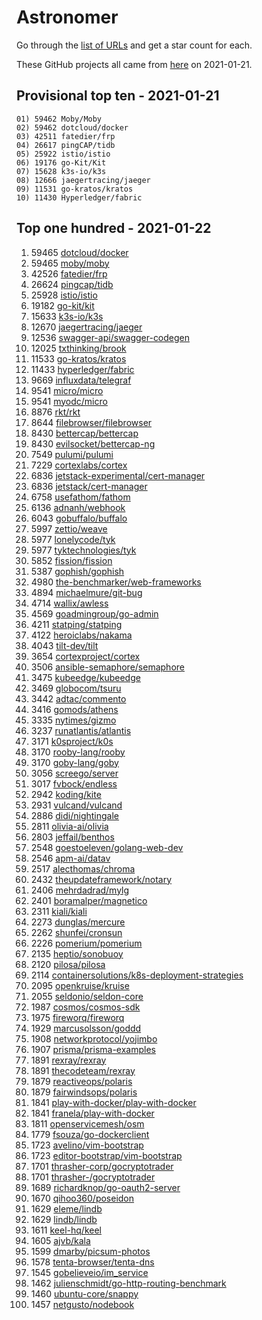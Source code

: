 # Astronomer

Go through the [list of URLs](list.txt) and get a star count for each.

These GitHub projects all came from [here](https://pkg.go.dev/github.com/gorilla/mux@v1.8.0?tab=importedby) on
2021-01-21.

## Provisional top ten - 2021-01-21

```text
01) 59462 Moby/Moby
02) 59462 dotcloud/docker
03) 42511 fatedier/frp
04) 26617 pingCAP/tidb
05) 25922 istio/istio
06) 19176 go-Kit/Kit
07) 15628 k3s-io/k3s
08) 12666 jaegertracing/jaeger
09) 11531 go-kratos/kratos
10) 11430 Hyperledger/fabric
```

## Top one hundred - 2021-01-22

1. 59465 [dotcloud/docker](https://github.com/dotcloud/docker)
2. 59465 [moby/moby](https://github.com/moby/moby)
3. 42526 [fatedier/frp](https://github.com/fatedier/frp)
4. 26624 [pingcap/tidb](https://github.com/pingcap/tidb)
5. 25928 [istio/istio](https://github.com/istio/istio)
6. 19182 [go-kit/kit](https://github.com/go-kit/kit)
7. 15633 [k3s-io/k3s](https://github.com/k3s-io/k3s)
8. 12670 [jaegertracing/jaeger](https://github.com/jaegertracing/jaeger)
9. 12536 [swagger-api/swagger-codegen](https://github.com/swagger-api/swagger-codegen)
10. 12025 [txthinking/brook](https://github.com/txthinking/brook)
11. 11533 [go-kratos/kratos](https://github.com/go-kratos/kratos)
12. 11433 [hyperledger/fabric](https://github.com/hyperledger/fabric)
13. 9669 [influxdata/telegraf](https://github.com/influxdata/telegraf)
14. 9541 [micro/micro](https://github.com/micro/micro)
15. 9541 [myodc/micro](https://github.com/myodc/micro)
16. 8876 [rkt/rkt](https://github.com/rkt/rkt)
17. 8644 [filebrowser/filebrowser](https://github.com/filebrowser/filebrowser)
18. 8430 [bettercap/bettercap](https://github.com/bettercap/bettercap)
19. 8430 [evilsocket/bettercap-ng](https://github.com/evilsocket/bettercap-ng)
20. 7549 [pulumi/pulumi](https://github.com/pulumi/pulumi)
21. 7229 [cortexlabs/cortex](https://github.com/cortexlabs/cortex)
22. 6836 [jetstack-experimental/cert-manager](https://github.com/jetstack-experimental/cert-manager)
23. 6836 [jetstack/cert-manager](https://github.com/jetstack/cert-manager)
24. 6758 [usefathom/fathom](https://github.com/usefathom/fathom)
25. 6136 [adnanh/webhook](https://github.com/adnanh/webhook)
26. 6043 [gobuffalo/buffalo](https://github.com/gobuffalo/buffalo)
27. 5997 [zettio/weave](https://github.com/zettio/weave)
28. 5977 [lonelycode/tyk](https://github.com/lonelycode/tyk)
29. 5977 [tyktechnologies/tyk](https://github.com/tyktechnologies/tyk)
30. 5852 [fission/fission](https://github.com/fission/fission)
31. 5387 [gophish/gophish](https://github.com/gophish/gophish)
32. 4980 [the-benchmarker/web-frameworks](https://github.com/the-benchmarker/web-frameworks)
33. 4894 [michaelmure/git-bug](https://github.com/michaelmure/git-bug)
34. 4714 [wallix/awless](https://github.com/wallix/awless)
35. 4569 [goadmingroup/go-admin](https://github.com/goadmingroup/go-admin)
36. 4211 [statping/statping](https://github.com/statping/statping)
37. 4122 [heroiclabs/nakama](https://github.com/heroiclabs/nakama)
38. 4043 [tilt-dev/tilt](https://github.com/tilt-dev/tilt)
39. 3654 [cortexproject/cortex](https://github.com/cortexproject/cortex)
40. 3506 [ansible-semaphore/semaphore](https://github.com/ansible-semaphore/semaphore)
41. 3475 [kubeedge/kubeedge](https://github.com/kubeedge/kubeedge)
42. 3469 [globocom/tsuru](https://github.com/globocom/tsuru)
43. 3442 [adtac/commento](https://github.com/adtac/commento)
44. 3416 [gomods/athens](https://github.com/gomods/athens)
45. 3335 [nytimes/gizmo](https://github.com/nytimes/gizmo)
46. 3237 [runatlantis/atlantis](https://github.com/runatlantis/atlantis)
47. 3171 [k0sproject/k0s](https://github.com/k0sproject/k0s)
48. 3170 [rooby-lang/rooby](https://github.com/rooby-lang/rooby)
49. 3170 [goby-lang/goby](https://github.com/goby-lang/goby)
50. 3056 [screego/server](https://github.com/screego/server)
51. 3017 [fvbock/endless](https://github.com/fvbock/endless)
52. 2942 [koding/kite](https://github.com/koding/kite)
53. 2931 [vulcand/vulcand](https://github.com/vulcand/vulcand)
54. 2886 [didi/nightingale](https://github.com/didi/nightingale)
55. 2811 [olivia-ai/olivia](https://github.com/olivia-ai/olivia)
56. 2803 [jeffail/benthos](https://github.com/jeffail/benthos)
57. 2548 [goestoeleven/golang-web-dev](https://github.com/goestoeleven/golang-web-dev)
58. 2546 [apm-ai/datav](https://github.com/apm-ai/datav)
59. 2517 [alecthomas/chroma](https://github.com/alecthomas/chroma)
60. 2432 [theupdateframework/notary](https://github.com/theupdateframework/notary)
61. 2406 [mehrdadrad/mylg](https://github.com/mehrdadrad/mylg)
62. 2401 [boramalper/magnetico](https://github.com/boramalper/magnetico)
63. 2311 [kiali/kiali](https://github.com/kiali/kiali)
64. 2273 [dunglas/mercure](https://github.com/dunglas/mercure)
65. 2262 [shunfei/cronsun](https://github.com/shunfei/cronsun)
66. 2226 [pomerium/pomerium](https://github.com/pomerium/pomerium)
67. 2135 [heptio/sonobuoy](https://github.com/heptio/sonobuoy)
68. 2120 [pilosa/pilosa](https://github.com/pilosa/pilosa)
69. 2114 [containersolutions/k8s-deployment-strategies](https://github.com/containersolutions/k8s-deployment-strategies)
70. 2095 [openkruise/kruise](https://github.com/openkruise/kruise)
71. 2055 [seldonio/seldon-core](https://github.com/seldonio/seldon-core)
72. 1987 [cosmos/cosmos-sdk](https://github.com/cosmos/cosmos-sdk)
73. 1975 [fireworq/fireworq](https://github.com/fireworq/fireworq)
74. 1929 [marcusolsson/goddd](https://github.com/marcusolsson/goddd)
75. 1908 [networkprotocol/yojimbo](https://github.com/networkprotocol/yojimbo)
76. 1907 [prisma/prisma-examples](https://github.com/prisma/prisma-examples)
77. 1891 [rexray/rexray](https://github.com/rexray/rexray)
78. 1891 [thecodeteam/rexray](https://github.com/thecodeteam/rexray)
79. 1879 [reactiveops/polaris](https://github.com/reactiveops/polaris)
80. 1879 [fairwindsops/polaris](https://github.com/fairwindsops/polaris)
81. 1841 [play-with-docker/play-with-docker](https://github.com/play-with-docker/play-with-docker)
82. 1841 [franela/play-with-docker](https://github.com/franela/play-with-docker)
83. 1811 [openservicemesh/osm](https://github.com/openservicemesh/osm)
84. 1779 [fsouza/go-dockerclient](https://github.com/fsouza/go-dockerclient)
85. 1723 [avelino/vim-bootstrap](https://github.com/avelino/vim-bootstrap)
86. 1723 [editor-bootstrap/vim-bootstrap](https://github.com/editor-bootstrap/vim-bootstrap)
87. 1701 [thrasher-corp/gocryptotrader](https://github.com/thrasher-corp/gocryptotrader)
88. 1701 [thrasher-/gocryptotrader](https://github.com/thrasher-/gocryptotrader)
89. 1689 [richardknop/go-oauth2-server](https://github.com/richardknop/go-oauth2-server)
90. 1670 [qihoo360/poseidon](https://github.com/qihoo360/poseidon)
91. 1629 [eleme/lindb](https://github.com/eleme/lindb)
92. 1629 [lindb/lindb](https://github.com/lindb/lindb)
93. 1611 [keel-hq/keel](https://github.com/keel-hq/keel)
94. 1605 [ajvb/kala](https://github.com/ajvb/kala)
95. 1599 [dmarby/picsum-photos](https://github.com/dmarby/picsum-photos)
96. 1578 [tenta-browser/tenta-dns](https://github.com/tenta-browser/tenta-dns)
97. 1545 [gobelieveio/im_service](https://github.com/gobelieveio/im_service)
98. 1462 [julienschmidt/go-http-routing-benchmark](https://github.com/julienschmidt/go-http-routing-benchmark)
99. 1460 [ubuntu-core/snappy](https://github.com/ubuntu-core/snappy)
100. 1457 [netgusto/nodebook](https://github.com/netgusto/nodebook)
